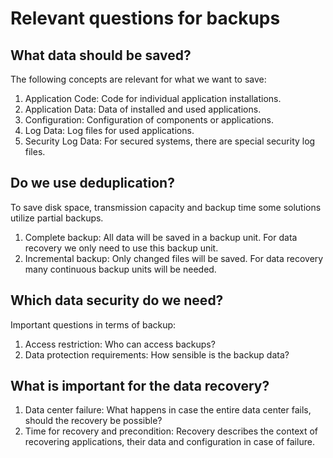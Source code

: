 # Relevant questions for backups
## What data should be saved?
The following concepts are relevant for what we want to save:
1. Application Code: Code for individual application installations.
2. Application Data: Data of installed and used applications.
3. Configuration: Configuration of components or applications.
4. Log Data: Log files for used applications.
5. Security Log Data: For secured systems, there are special security 
log files.

## Do we use deduplication?
To save disk space, transmission capacity and backup time some solutions
utilize partial backups.
1. Complete backup: All data will be saved in a backup unit. For data recovery we only need to
use this backup unit.
2. Incremental backup: Only changed files will be saved. For data recovery many continuous 
backup units will be needed.

## Which data security do we need?
Important questions in terms of backup:
1. Access restriction: Who can access backups?
2. Data protection requirements: How sensible is the backup data?

## What is important for the data recovery?
1. Data center failure: What happens in case the entire data center fails, should the recovery be possible?
2. Time for recovery and precondition: Recovery describes the context of recovering applications, their data and configuration in case of failure.